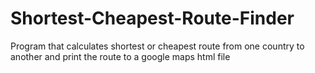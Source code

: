 Shortest-Cheapest-Route-Finder
==============================

Program that calculates shortest or cheapest route from one country to another and print the route to a google maps html file
